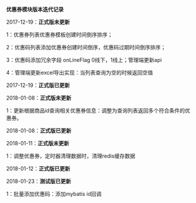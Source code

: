 **优惠券模块版本迭代记录**

2017-12-19：**正式版未更新**

1：优惠券列表优惠券模板创建时间倒序排序；

2：优惠码列表添加优惠券创建时间倒序，优惠码过期时间倒序排序；

3：优惠码添加冗余字段 onLineFlag 0线下，1线上；管理端更新api
 
4：管理端更新excel导出实现：当列表查询为空的时候返回空值

2017-12-19：**正式版已更新**

2018-01-08：**正式版未更新**

1：更新根据商品id查询相关优惠券信息：调整为查询列表返回多个符合条件的优惠券。

2018-01-08：**正式版已更新**

2018-01-11：**正式版未更新**

1：调整优惠券，定时器清理数据时，清理redis缓存数据

2018-01-12：**正式版已更新**

2018-01-23：**测试版已更新**

1：批量添加优惠码：添加mybatis id回调